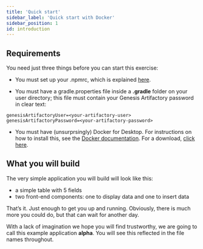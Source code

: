 ```yaml
---
title: 'Quick start'
sidebar_label: 'Quick start with Docker'
sidebar_position: 1
id: introduction
---
```


## Requirements

You need just three things before you can start this exercise:

- You must set up your .npmrc, which is explained [here](../../../getting-started/quick-start/hardware-and-software).

- You must have a gradle.properties file inside a **.gradle** folder on your user directory; this file must contain your Genesis Artifactory password in clear text:

```shell
genesisArtifactoryUser=<your-artifactory-user>
genesisArtifactoryPassword=<your-artifactory-password>
```

- You must have (unsurprsingly) Docker for Desktop. For instructions on how to install this, see the [Docker documentation](https://docs.docker.com/docker-for-windows/). For a
download, [click here](https://hub.docker.com/editions/community/docker-ce-desktop-windows/).

## What you will build

The very simple application you will build will look like this:

- a simple table with 5 fields
- two front-end components: one to display data and one to insert data

That’s it. Just enough to get you up and running. Obviously, there is much more you could do, but that can wait for another day.

With a lack of imagination we hope you will find trustworthy, we are going to call this example application **alpha**. You will see this reflected in the file names throughout.
